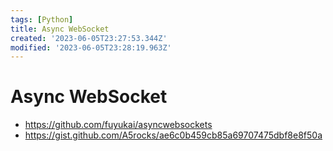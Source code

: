 ```yaml
---
tags: [Python]
title: Async WebSocket
created: '2023-06-05T23:27:53.344Z'
modified: '2023-06-05T23:28:19.963Z'
---
```


# Async WebSocket

* https://github.com/fuyukai/asyncwebsockets
* https://gist.github.com/A5rocks/ae6c0b459cb85a69707475dbf8e8f50a


